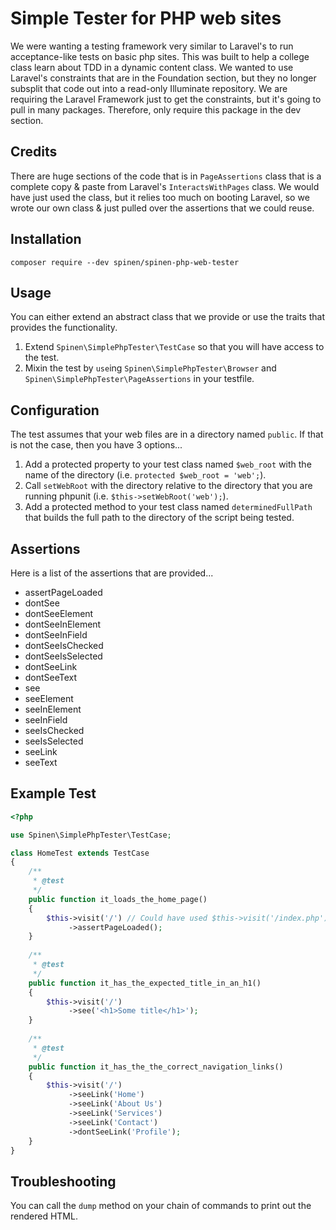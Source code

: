 # Simple Tester for PHP web sites

We were wanting a testing framework very similar to Laravel's to run acceptance-like tests on basic php sites.  This was built to help a college class learn about TDD in a dynamic content class.  We wanted to use Laravel's constraints that are in the Foundation section, but they no longer subsplit that code out into a read-only Illuminate repository.  We are requiring the Laravel Framework just to get the constraints, but it's going to pull in many packages.  Therefore, only require this package in the dev section.

## Credits

There are huge sections of the code that is in `PageAssertions` class that is a complete copy & paste from Laravel's `InteractsWithPages` class.  We would have just used the class, but it relies too much on booting Laravel, so we wrote our own class & just pulled over the assertions that we could reuse.  

## Installation

```
composer require --dev spinen/spinen-php-web-tester
```

## Usage

You can either extend an abstract class that we provide or use the traits that provides the functionality.

1. Extend `Spinen\SimplePhpTester\TestCase` so that you will have access to the test.
2. Mixin the test by `use`ing `Spinen\SimplePhpTester\Browser` and `Spinen\SimplePhpTester\PageAssertions` in your testfile.

## Configuration

The test assumes that your web files are in a directory named `public`.  If that is not the case, then you have 3 options...

1. Add a protected property to your test class named `$web_root` with the name of the directory (i.e. `protected $web_root = 'web';`).
2. Call `setWebRoot` with the directory relative to the directory that you are running phpunit (i.e. `$this->setWebRoot('web');`).
3. Add a protected method to your test class named `determinedFullPath` that builds the full path to the directory of the script being tested.

## Assertions

Here is a list of the assertions that are provided...

* assertPageLoaded
* dontSee
* dontSeeElement
* dontSeeInElement
* dontSeeInField
* dontSeeIsChecked
* dontSeeIsSelected
* dontSeeLink
* dontSeeText
* see
* seeElement
* seeInElement
* seeInField
* seeIsChecked
* seeIsSelected
* seeLink
* seeText

## Example Test

```php
<?php

use Spinen\SimplePhpTester\TestCase;

class HomeTest extends TestCase
{
    /**
     * @test
     */
    public function it_loads_the_home_page()
    {
        $this->visit('/') // Could have used $this->visit('/index.php')
             ->assertPageLoaded();
    }
    
    /**
     * @test
     */
    public function it_has_the_expected_title_in_an_h1()
    {
        $this->visit('/')
             ->see('<h1>Some title</h1>');
    }
    
    /**
     * @test
     */
    public function it_has_the_the_correct_navigation_links()
    {
        $this->visit('/')
             ->seeLink('Home')
             ->seeLink('About Us')
             ->seeLink('Services')
             ->seeLink('Contact')
             ->dontSeeLink('Profile');
    }
}
```

## Troubleshooting

You can call the `dump` method on your chain of commands to print out the rendered HTML.
